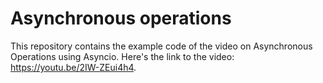 # Asynchronous operations

This repository contains the example code of the video on Asynchronous Operations using Asyncio. Here's the link to the video: https://youtu.be/2IW-ZEui4h4.
